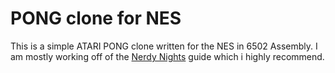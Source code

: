 # PONG clone for NES

This is a simple ATARI PONG clone written for the NES in 6502 Assembly.
I am mostly working off of the [Nerdy Nights](https://nerdy-nights.nes.science) guide which i highly recommend.

